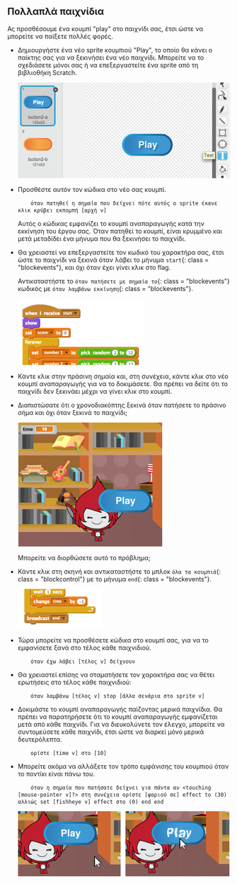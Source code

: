 ## Πολλαπλά παιχνίδια

Ας προσθέσουμε ένα κουμπί "play" στο παιχνίδι σας, έτσι ώστε να μπορείτε να παίξετε πολλές φορές.

+ Δημιουργήστε ένα νέο sprite κουμπιού "Play", το οποίο θα κάνει ο παίκτης σας για να ξεκινήσει ένα νέο παιχνίδι. Μπορείτε να το σχεδιάσετε μόνοι σας ή να επεξεργαστείτε ένα sprite από τη βιβλιοθήκη Scratch.
    
    ![screenshot](images/brain-play.png)

+ Προσθέστε αυτόν τον κώδικα στο νέο σας κουμπί.
    
    ```blocks
        όταν πατηθεί η σημαία που δείχνει πότε αυτός ο sprite έκανε κλικ κρύβει εκπομπή [αρχή v]
    ```
    
    Αυτός ο κώδικας εμφανίζει το κουμπί αναπαραγωγής κατά την εκκίνηση του έργου σας. Όταν πατηθεί το κουμπί, είναι κρυμμένο και μετά μεταδίδει ένα μήνυμα που θα ξεκινήσει το παιχνίδι.

+ Θα χρειαστεί να επεξεργαστείτε τον κωδικό του χαρακτήρα σας, έτσι ώστε το παιχνίδι να ξεκινά όταν λάβει το μήνυμα `start`{: class = "blockevents"}, και όχι όταν έχει γίνει κλικ στο flag.
    
    Αντικαταστήστε το `όταν πατήσετε με σημαία το`{: class = "blockevents"} κωδικός με `όταν λαμβάνω εκκίνηση`{: class = "blockevents"}.
    
    ![screenshot](images/brain-start.png)

+ Κάντε κλικ στην πράσινη σημαία και, στη συνέχεια, κάντε κλικ στο νέο κουμπί αναπαραγωγής για να το δοκιμάσετε. Θα πρέπει να δείτε ότι το παιχνίδι δεν ξεκινάει μέχρι να γίνει κλικ στο κουμπί.

+ Διαπιστώσατε ότι ο χρονοδιακόπτης ξεκινά όταν πατήσετε το πράσινο σήμα και όχι όταν ξεκινά το παιχνίδι;
    
    ![screenshot](images/brain-timer-bug.png)
    
    Μπορείτε να διορθώσετε αυτό το πρόβλημα;

+ Κάντε κλικ στη σκηνή και αντικαταστήστε το μπλοκ `όλα τα κουμπιά`{: class = "blockcontrol"} με το μήνυμα `end`{: class = "blockevents"}.
    
    ![screenshot](images/brain-end.png)

+ Τώρα μπορείτε να προσθέσετε κώδικα στο κουμπί σας, για να το εμφανίσετε ξανά στο τέλος κάθε παιχνιδιού.
    
    ```blocks
        όταν έχω λάβει [τέλος v] δείχνουν
    ```

+ Θα χρειαστεί επίσης να σταματήσετε τον χαρακτήρα σας να θέτει ερωτήσεις στο τέλος κάθε παιχνιδιού:
    
    ```blocks
        όταν λαμβάνω [τέλος v] stop [άλλα σενάρια στο sprite v]
    ```

+ Δοκιμάστε το κουμπί αναπαραγωγής παίζοντας μερικά παιχνίδια. Θα πρέπει να παρατηρήσετε ότι το κουμπί αναπαραγωγής εμφανίζεται μετά από κάθε παιχνίδι. Για να διευκολύνετε τον έλεγχο, μπορείτε να συντομεύσετε κάθε παιχνίδι, έτσι ώστε να διαρκεί μόνο μερικά δευτερόλεπτα.
    
    ```blocks
        ορίστε [time v] στο [10]
    ```

+ Μπορείτε ακόμα να αλλάξετε τον τρόπο εμφάνισης του κουμπιού όταν το ποντίκι είναι πάνω του.
    
    ```blocks
        όταν η σημαία που πατήσατε δείχνει για πάντα αν <touching [mouse-pointer v]?> στη συνέχεια ορίστε [ψαριού σε] effect to (30) αλλιώς set [fishheye v] effect στο (0) end end
    ```
    
    ![screenshot](images/brain-fisheye.png)